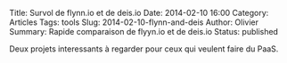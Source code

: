 Title: Survol de flynn.io et de deis.io
Date: 2014-02-10 16:00
Category: Articles
Tags: tools
Slug: 2014-02-10-flynn-and-deis
Author: Olivier
Summary: Rapide comparaison de flyyn.io et de deis.io
Status: published

Deux projets interessants à regarder pour ceux qui veulent faire du PaaS.
